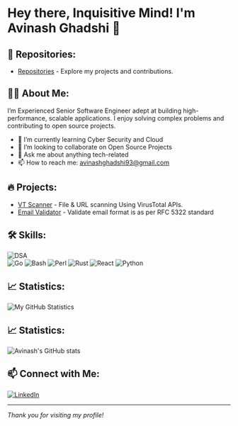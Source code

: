 # Hey there, Inquisitive Mind! I'm Avinash Ghadshi 👋

## 📂 Repositories:

- [Repositories](https://github.com/avinash-ghadshi?tab=repositories) - Explore my projects and contributions.


## 👨‍💻 About Me:

I’m Experienced Senior Software Engineer adept at building high-performance, scalable applications. I enjoy solving complex problems and contributing to open source projects.

- 🌱 I’m currently learning Cyber Security and Cloud
- 👯 I’m looking to collaborate on Open Source Projects
- 💬 Ask me about anything tech-related
- 📫 How to reach me: [avinashghadshi93@gmail.com](mailto:avinashghadshi93@gmail.com)


## 🔥 Projects:

- [VT Scanner](https://github.com/avinash-ghadshi/VT-Scanner) - File & URL scanning Using VirusTotal APIs.
- [Email Validator](https://github.com/avinash-ghadshi/Email-Validator) - Validate email format is as per RFC 5322 standard


## 🛠️ Skills:

![DSA](https://img.shields.io/badge/DSA-Data%20Structures%20and%20Algorithms-blue)<br>
![Go](https://img.shields.io/badge/Go-00ADD8?style=for-the-badge&logo=go&logoColor=white)
![Bash](https://img.shields.io/badge/Bash-4EAA25?style=for-the-badge&logo=gnu-bash&logoColor=white)
![Perl](https://img.shields.io/badge/Perl-39457E?style=for-the-badge&logo=perl&logoColor=white)
![Rust](https://img.shields.io/badge/Rust-000000?style=for-the-badge&logo=rust&logoColor=white)
![React](https://img.shields.io/badge/React-20232A?style=for-the-badge&logo=react&logoColor=61DAFB)
![Python](https://img.shields.io/badge/Python-3776AB?style=for-the-badge&logo=python&logoColor=white)

## :chart_with_upwards_trend: Statistics:

![My GitHub Statistics](https://github-readme-stats.vercel.app/api?username=avinash-ghadshi&show_icons=true&count_private=true&hide_title=true&theme=dracula)


## :chart_with_upwards_trend: Statistics:

![Avinash's GitHub stats](https://github-readme-stats.vercel.app/api?username=avinash-ghadshi&show=reviews,discussions_started,discussions_answered,prs_merged,prs_merged_percentage)


## 📫 Connect with Me:

[![LinkedIn](https://img.shields.io/badge/LinkedIn-0077B5?style=for-the-badge&logo=linkedin&logoColor=white)](https://www.linkedin.com/in/avinash-ghadshi/)

---

*Thank you for visiting my profile!*

